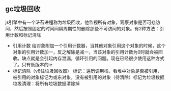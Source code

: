 ## gc垃圾回收
js引擎中有一个浒苔进程称为垃圾回收，他监视所有对象，观察对象是否可悲访问，然后按照固定的时间间隔周期性的删除那些不可访问的对象。有2种方法：引用计数和标记清除
- 引用计数
  给对象附加一个引用计数器，当其他对象引用这个对象的时候，这个对象的引用计数加一，反之解除是减一，当该对象的引用计数为0时就会被回收。缺点就是会引起内存泄漏，循环引用的问题。现在已经很少使用这种方式了。只有低版本的ie
- 标记清除（v8住垃圾回收器）
  标记：遍历调用栈，看堆中对象是否被引用，被引用的对象标记为或东对象，没有被引用的对象（待清除）标记为垃圾数据
  垃圾清理：将所有垃圾数据清除掉